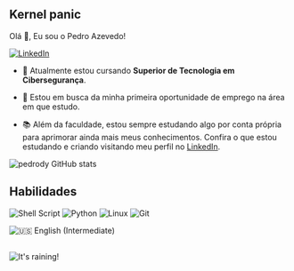 ## Kernel panic

<p>
  Olá 👋, Eu sou o Pedro Azevedo!

  [![LinkedIn](https://img.shields.io/badge/LinkedIn-0077B5?style=for-the-badge&logo=linkedin&logoColor=white)](https://www.linkedin.com/in/pedro-azevedo-66812024b/)

  - 🌱 Atualmente estou cursando **Superior de Tecnologia em Cibersegurança**.

  - 🔭 Estou em busca da minha primeira oportunidade de emprego na área em que estudo.

  - 📚 Além da faculdade, estou sempre estudando algo por conta própria para aprimorar ainda mais meus conhecimentos. Confira o que estou estudando e criando visitando meu perfil no [LinkedIn](https://www.linkedin.com/in/pedro-azevedo-66812024b/).
</p>

![pedrody GitHub stats](https://github-readme-stats.vercel.app/api?username=pedrody&show_icons=true&theme=gotham)

## Habilidades

![Shell Script](https://img.shields.io/badge/shell_script-%23121011.svg?style=for-the-badge&logo=gnu-bash&logoColor=white)
![Python](https://img.shields.io/badge/python-3670A0?style=for-the-badge&logo=python&logoColor=ffdd54) 
![Linux](https://img.shields.io/badge/Linux-FCC624?style=for-the-badge&logo=linux&logoColor=black) 
![Git](https://img.shields.io/badge/git-%23F05033.svg?style=for-the-badge&logo=git&logoColor=white)

![:us: English (Intermediate)](https://img.shields.io/badge/English-122f2b?&label=Intermediate&labelColor=222&style=for-the-badge&logo=pt-br&logoColor=000)


##

<!-- GIF -->
<p align="left">
  <img align="center" src="https://github.com/pedrody/pedrody/assets/91354573/75819f33-c5de-48d8-ae0e-30c926ead0d4" alt="It's raining!">
</p>

